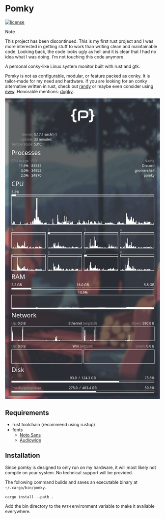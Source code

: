# Pomky

[![license](https://img.shields.io/github/license/developomp/pomky?style=for-the-badge&color=yellow)](./LICENSE)

> [!NOTE]  
> This project has been discontinued. This is my first rust project and I was more interested in getting stuff to work than writing clean and maintainable code. Looking back, the code looks ugly as hell and it is clear that I had no idea what I was doing. I'm not touching this code anymore.

A personal conky-like Linux system monitor built with rust and gtk.

Pomky is not as configurable, modular, or feature packed as conky.
It is tailor-made for my need and hardware.
If you are looking for an conky alternative written in rust, check out
[randy](https://github.com/iphands/randy) or maybe even consider using
[eww](https://github.com/elkowar/eww). Honorable mentions: [dogky](https://github.com/stevenxxiu/dogky).

![screenshot](./screenshot.png)

## Requirements

- rust toolchain (recommend using rustup)
- fonts
  - [Noto Sans](https://fonts.google.com/noto/specimen/Noto+Sans)
  - [Audiowide](https://fonts.google.com/specimen/Audiowide)

## Installation

Since pomky is designed to only run on my hardware,
it will most likely not compile on your system.
No technical support will be provided.

The following command builds and saves an executable binary at
`~/.cargo/bin/pomky`.

```
cargo install --path .
```

Add the bin directory to the `PATH` environment variable
to make it available everywhere.
